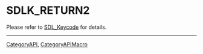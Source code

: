 # SDLK_RETURN2

Please refer to [SDL_Keycode](SDL_Keycode) for details.

----
[CategoryAPI](CategoryAPI), [CategoryAPIMacro](CategoryAPIMacro)

